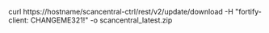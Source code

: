
curl https://hostname/scancentral-ctrl/rest/v2/update/download -H "fortify-client: CHANGEME321!" -o scancentral_latest.zip